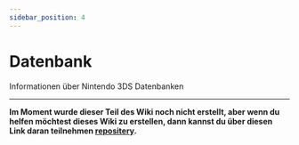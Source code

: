 ```yaml
---
sidebar_position: 4
---
```


# Datenbank

Informationen über Nintendo 3DS Datenbanken

---

**Im Moment wurde dieser Teil des Wiki noch nicht erstellt, aber wenn du helfen möchtest dieses Wiki zu erstellen, dann kannst du über diesen Link daran teilnehmen [repositery](https://github.com/ghost-land/Ghost-eShop-Wiki).**